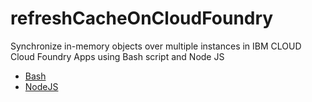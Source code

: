 # refreshCacheOnCloudFoundry
Synchronize in-memory objects over multiple instances in IBM CLOUD Cloud Foundry Apps using Bash script and Node JS

* [Bash](https://github.com/pawanpinjarkar/refreshCacheOnCloudFoundary/blob/master/bash/ReadMe.md)
* [NodeJS](https://github.com/pawanpinjarkar/refreshCacheOnCloudFoundary/tree/master/NodeJS)


